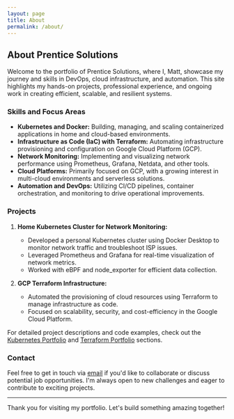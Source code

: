 ```yaml
---
layout: page
title: About
permalink: /about/
---
```


## About Prentice Solutions

Welcome to the portfolio of Prentice Solutions, where I, Matt, showcase my journey and skills in DevOps, cloud infrastructure, and automation. This site highlights my hands-on projects, professional experience, and ongoing work in creating efficient, scalable, and resilient systems.

### Skills and Focus Areas

- **Kubernetes and Docker:** Building, managing, and scaling containerized applications in home and cloud-based environments.
- **Infrastructure as Code (IaC) with Terraform:** Automating infrastructure provisioning and configuration on Google Cloud Platform (GCP).
- **Network Monitoring:** Implementing and visualizing network performance using Prometheus, Grafana, Netdata, and other tools.
- **Cloud Platforms:** Primarily focused on GCP, with a growing interest in multi-cloud environments and serverless solutions.
- **Automation and DevOps:** Utilizing CI/CD pipelines, container orchestration, and monitoring to drive operational improvements.

### Projects

1. **Home Kubernetes Cluster for Network Monitoring:**
   - Developed a personal Kubernetes cluster using Docker Desktop to monitor network traffic and troubleshoot ISP issues.
   - Leveraged Prometheus and Grafana for real-time visualization of network metrics.
   - Worked with eBPF and node_exporter for efficient data collection.

2. **GCP Terraform Infrastructure:**
   - Automated the provisioning of cloud resources using Terraform to manage infrastructure as code.
   - Focused on scalability, security, and cost-efficiency in the Google Cloud Platform.

For detailed project descriptions and code examples, check out the [Kubernetes Portfolio](/kubernetes-portfolio/) and [Terraform Portfolio](/terraform-portfolio/) sections.

### Contact

Feel free to get in touch via [email](mailto:prenticesolutions@proton.me) if you'd like to collaborate or discuss potential job opportunities. I'm always open to new challenges and eager to contribute to exciting projects.

---

Thank you for visiting my portfolio. Let's build something amazing together!